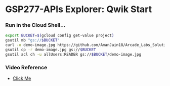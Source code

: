 # GSP277-APIs Explorer: Qwik Start

### Run in the Cloud Shell...

```bash
export BUCKET=$(gcloud config get-value project)
gsutil mb "gs://$BUCKET"
curl -o demo-image.jpg https://github.com/AmanJain18/Arcade_Labs_Solutions/raw/main/Aug_Trivia/files/demo-image1.png
gsutil cp -r demo-image.jpg gs://$BUCKET
gsutil acl ch -u allUsers:READER gs://$BUCKET/demo-image.jpg
```

### Video Reference

- [Click Me](https://youtu.be/IPh4s4HrwGQ?si=Ip_DX87ZmeSSABeO)
